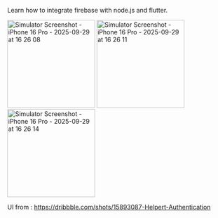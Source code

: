 Learn how to integrate firebase with node.js and flutter.

<img width="200" alt="Simulator Screenshot - iPhone 16 Pro - 2025-09-29 at 16 26 08" src="https://github.com/user-attachments/assets/a0ae588a-51d9-47ff-9850-c8b9e9e03580" />
<img width="200" alt="Simulator Screenshot - iPhone 16 Pro - 2025-09-29 at 16 26 11" src="https://github.com/user-attachments/assets/c56a4b1f-1ab9-417e-90d6-0789d14b2983" />
<img width="200" alt="Simulator Screenshot - iPhone 16 Pro - 2025-09-29 at 16 26 14" src="https://github.com/user-attachments/assets/edd9ef05-2ac5-4b40-b370-116d4a41458b" />


UI from : https://dribbble.com/shots/15893087-Helpert-Authentication
